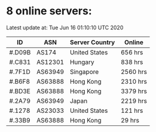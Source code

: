 # 8 online servers:

Latest update at: Tue Jun 16 01:10:10 UTC 2020

| ID | ASN | Server Country | Online |
| -- | --- | -------------- | ------ |
| #.D09B | AS174 | United States | 656 hrs |
| #.C831 | AS12301 | Hungary | 838 hrs |
| #.7F1D | AS63949 | Singapore | 2560 hrs |
| #.B6F8 | AS63888 | Hong Kong | 2310 hrs |
| #.BD3E | AS63888 | Hong Kong | 3379 hrs |
| #.2A79 | AS63949 | Japan | 2219 hrs |
| #.1278 | AS23033 | United States | 121 hrs |
| #.33B9 | AS63888 | Hong Kong | 29 hrs |

